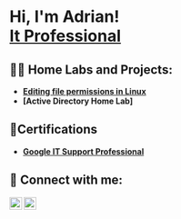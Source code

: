 <h1>Hi, I'm Adrian! <br/><a href="https://github.com/AdrianSimmons1/AdrianSimmons1">It Professional</a>
<h2>👨‍💻 Home Labs and Projects:</h2>

- <b>[Editing file permissions in Linux](https://github.com/AdrianSimmons1/LinuxFilePermissionsLab)</b>
- <b>[Active Directory Home Lab] 
  
<h2>📃Certifications </h2>

- [Google IT Support Professional ](https://coursera.org/share/80b2ae31d9fb423ded255c5de752df71)

<h2> 🤳 Connect with me:</h2>

[<img align="left" alt="AdrianSimmons | LinkedIn" width="22px" src="https://cdn.jsdelivr.net/npm/simple-icons@v3/icons/linkedin.svg" />][linkedin]
[<img align="left" alt="AdrianSimmons | Instagram" width="22px" src="https://cdn.jsdelivr.net/npm/simple-icons@v3/icons/instagram.svg" />][instagram]


[instagram]: https://www.instagram.com/adriansimmons_/
[linkedin]: https://www.linkedin.com/in/adriansimmons1/

<!--
**joshmadakor1/joshmadakor1** is a ✨ _special_ ✨ repository because its `README.md` (this file) appears on your GitHub profile.

Here are some ideas to get you started:

- 🔭 I’m currently working on ...
- 🌱 I’m currently learning ...
- 👯 I’m looking to collaborate on ...
- 🤔 I’m looking for help with ...
- 💬 Ask me about ...
- 📫 How to reach me: ...
- 😄 Pronouns: ...
- ⚡ Fun fact: ...
-->
